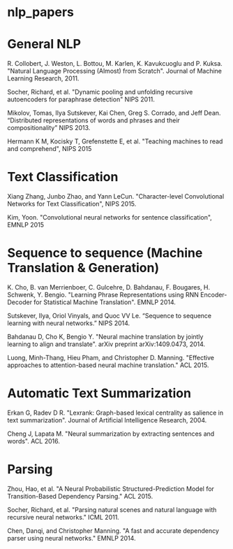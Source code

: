 # nlp_papers


# General NLP
R. Collobert, J. Weston, L. Bottou, M. Karlen, K. Kavukcuoglu and P. Kuksa. "Natural Language Processing (Almost) from Scratch". Journal of Machine Learning Research, 2011.

Socher, Richard, et al. "Dynamic pooling and unfolding recursive autoencoders for paraphrase detection" NIPS 2011.

Mikolov, Tomas, Ilya Sutskever, Kai Chen, Greg S. Corrado, and Jeff Dean. “Distributed representations of words and phrases and their compositionality” NIPS 2013.

Hermann K M, Kocisky T, Grefenstette E, et al. "Teaching machines to read and comprehend", NIPS 2015

# Text Classification
Xiang Zhang, Junbo Zhao, and Yann LeCun. "Character-level Convolutional Networks for Text Classification", NIPS 2015.

Kim, Yoon. "Convolutional neural networks for sentence classification", EMNLP 2015

# Sequence to sequence (Machine Translation & Generation)
K. Cho, B. van Merrienboer, C. Gulcehre, D. Bahdanau, F. Bougares, H. Schwenk, Y. Bengio. "Learning Phrase Representations using RNN Encoder-Decoder for Statistical Machine Translation". EMNLP 2014.

Sutskever, Ilya, Oriol Vinyals, and Quoc VV Le. “Sequence to sequence learning with neural networks.” NIPS 2014.

Bahdanau D, Cho K, Bengio Y. "Neural machine translation by jointly learning to align and translate". arXiv preprint arXiv:1409.0473, 2014.

Luong, Minh-Thang, Hieu Pham, and Christopher D. Manning. "Effective approaches to attention-based neural machine translation." ACL 2015.

# Automatic Text Summarization
Erkan G, Radev D R. "Lexrank: Graph-based lexical centrality as salience in text summarization". Journal of Artificial Intelligence Research, 2004.

Cheng J, Lapata M. "Neural summarization by extracting sentences and words". ACL 2016.
	
# Parsing
Zhou, Hao, et al. "A Neural Probabilistic Structured-Prediction Model for Transition-Based Dependency Parsing." ACL 2015.

Socher, Richard, et al. "Parsing natural scenes and natural language with recursive neural networks." ICML 2011.

Chen, Danqi, and Christopher Manning. "A fast and accurate dependency parser using neural networks." EMNLP 2014.

